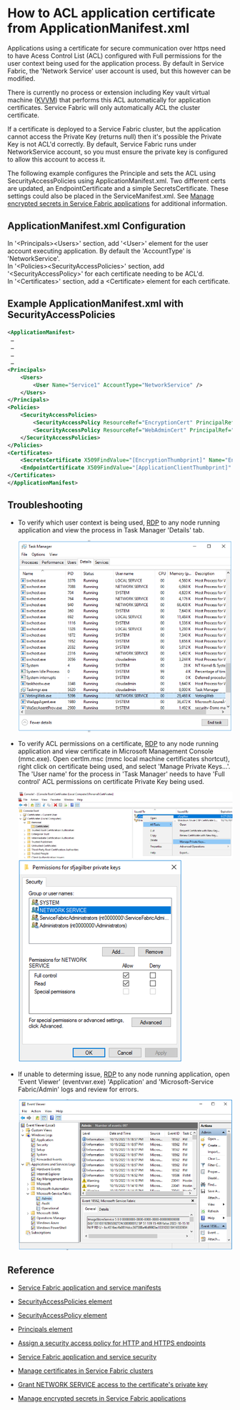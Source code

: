 # How to ACL application certificate from ApplicationManifest.xml

Applications using a certificate for secure communication over https need to have Acess Control List (ACL) configured with Full permissions for the user context being used for the application process. By default in Service Fabric, the 'Network Service' user account is used, but this however can be modified. 

There is currently no process or extension including Key vault virtual machine ([KVVM](https://learn.microsoft.com/azure/virtual-machines/extensionskey-vault-windows)) that performs this ACL automatically for application certificates. Service Fabric will only automatically ACL the cluster certificate. 

If a certificate is deployed to a Service Fabric cluster, but the application cannot access the Private Key (returns null) then it's possible the Private Key is not ACL'd correctly. By default, Service Fabric runs under NetworkService account, so you must ensure the private key is configured to allow this account to access it.

The following example configures the Principle and sets the ACL using SecurityAccessPolicies using ApplicationManifest.xml. Two different certs are updated, an EndpointCertificate and a simple SecretsCertificate. These settings could also be placed in the ServiceManifest.xml. See [Manage encrypted secrets in Service Fabric applications](https://docs.microsoft.com/azure/service-fabric/service-fabric-application-secret-management) for additional information.

## ApplicationManifest.xml Configuration

In '&lt;Principals&gt;&lt;Users&gt;' section, add '&lt;User&gt;' element for the user account executing application. By default the 'AccountType' is 'NetworkService'.  
In '&lt;Policies&gt;&lt;SecurityAccessPolicies&gt;' section, add '&lt;SecurityAccessPolicy&gt;' for each certificate needing to be ACL'd.  
In '&lt;Certificates&gt;' section, add a &lt;Certificate&gt; element for each certificate.

## Example ApplicationManifest.xml with SecurityAccessPolicies

```xml
<ApplicationManifest>
 …
 …
 …
 …
<Principals>
	<Users>
		<User Name="Service1" AccountType="NetworkService" />
	</Users>
</Principals>
<Policies>
	<SecurityAccessPolicies>
		<SecurityAccessPolicy ResourceRef="EncryptionCert" PrincipalRef="Service1" ResourceType="Certificate" />
		<SecurityAccessPolicy ResourceRef="WebAdminCert" PrincipalRef="Service1" ResourceType="Certificate" />
	</SecurityAccessPolicies>
</Policies>
<Certificates>
	<SecretsCertificate X509FindValue="[EncryptionThumbprint]" Name="EncryptionCert" />
	<EndpointCertificate X509FindValue="[ApplicationClientThumbprint]" Name="WebAdminCert" />
</Certificates>
</ApplicationManifest>
```

## Troubleshooting

- To verify which user context is being used, [RDP](https://docs.microsoft.com/azure/service-fabric/service-fabric-cluster-remote-connect-to-azure-cluster-node) to any node running application and view the process in Task Manager 'Details' tab.

  ![](../media/task-manager-user-context.png)

- To verify ACL permissions on a certificate, [RDP](https://docs.microsoft.com/azure/service-fabric/service-fabric-cluster-remote-connect-to-azure-cluster-node) to any node running application and view certificate in Microsoft Management Console (mmc.exe). Open certlm.msc (mmc local machine certificates shortcut), right click on certificate being used, and select 'Manage Private Keys...'. The 'User name' for the process in 'Task Manager' needs to have 'Full control' ACL permissions on certificate Private Key being used.

  ![](../media/certlm-manage-private-keys.png)
  ![](../media/certlm-certificate-acl.png)

- If unable to determing issue, [RDP](https://docs.microsoft.com/azure/service-fabric/service-fabric-cluster-remote-connect-to-azure-cluster-node) to any node running application, open 'Event Viewer' (eventvwr.exe) 'Application' and 'Microsoft-Service Fabric/Admin' logs and review for errors.

  ![](../media/eventvwr-microsoft-service-fabric.png)

## Reference

- [Service Fabric application and service manifests](https://learn.microsoft.com/azure/service-fabric/service-fabric-application-and-service-manifests)
- [SecurityAccessPolicies element](https://learn.microsoft.com/azure/service-fabric/service-fabric-service-model-schema-elements#securityaccesspolicies-element)
- [SecurityAccessPolicy element](https://learn.microsoft.com/azure/service-fabric/service-fabric-service-model-schema-elements#securityaccesspolicy-element)
- [Principals element](https://learn.microsoft.com/azure/service-fabric/service-fabric-service-model-schema-elements#principals-element)

- [Assign a security access policy for HTTP and HTTPS endpoints](https://learn.microsoft.com/azure/service-fabric/service-fabric-assign-policy-to-endpoint)
- [Service Fabric application and service security](https://learn.microsoft.com/azure/service-fabric/service-fabric-application-and-service-security)
- [Manage certificates in Service Fabric clusters](https://learn.microsoft.com/azure/service-fabric/cluster-security-certificate-management)
- [Grant NETWORK SERVICE access to the certificate's private key](https://learn.microsoft.com/azure/service-fabric/service-fabric-tutorial-dotnet-app-enable-https-endpoint#grant-network-service-access-to-the-certificates-private-key)
- [Manage encrypted secrets in Service Fabric applications](https://learn.microsoft.com/azure/service-fabric/service-fabric-application-secret-management)